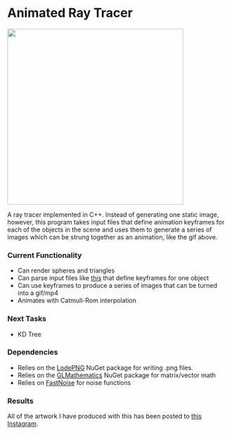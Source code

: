 # Animated Ray Tracer
<img src="images/hallway.gif" height="400px">

A ray tracer implemented in C++. Instead of generating one static image, however, this program takes input files that define animation keyframes for each of the objects in the scene and uses them to generate a series of images which can be strung together as an animation, like the gif above.

### Current Functionality
+ Can render spheres and triangles
+ Can parse input files like [this](Raytracer/world/island/islandGrass.sphere) that define keyframes for one object
+ Can use keyframes to produce a series of images that can be turned into a gif/mp4
+ Animates with Catmull-Rom interpolation

### Next Tasks
+ KD Tree

### Dependencies
+ Relies on the [LodePNG](https://github.com/lvandeve/lodepng) NuGet package for writing .png files.
+ Relies on the [GLMathematics](https://www.nuget.org/packages/glm/0.9.9.600) NuGet package for matrix/vector math
+ Relies on [FastNoise](https://github.com/Auburns/FastNoise) for noise functions

### Results
All of the artwork I have produced with this has been posted to [this Instagram](https://www.instagram.com/oofy.doodle/).
